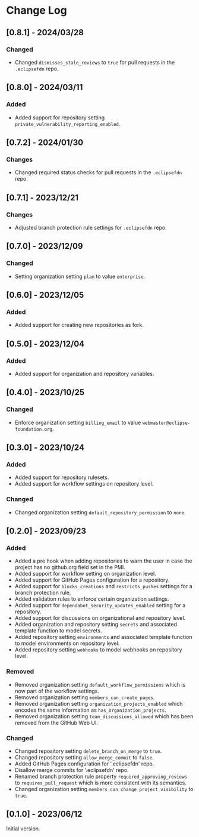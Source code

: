 # Change Log

## [0.8.1] - 2024/03/28

### Changed

- Changed `dismisses_stale_reviews` to `true` for pull requests in the `.eclipsefdn` repo.


## [0.8.0] - 2024/03/11

### Added

- Added support for repository setting `private_vulnerability_reporting_enabled`.

## [0.7.2] - 2024/01/30

### Changes

- Changed required status checks for pull requests in the `.eclipsefdn` repo.


## [0.7.1] - 2023/12/21

### Changes

- Adjusted branch protection rule settings for `.eclipsefdn` repo.


## [0.7.0] - 2023/12/09

### Changed

- Setting organization setting `plan` to value `enterprise`.


## [0.6.0] - 2023/12/05

### Added

- Added support for creating new repositories as fork.


## [0.5.0] - 2023/12/04

### Added

- Added support for organization and repository variables.


## [0.4.0] - 2023/10/25

### Changed

- Enforce organization setting `billing_email` to value `webmaster@eclipse-foundation.org`.


## [0.3.0] - 2023/10/24

### Added

- Added support for repository rulesets.
- Added support for workflow settings on repository level.

### Changed

- Changed organization setting `default_repository_permission` to `none`.


## [0.2.0] - 2023/09/23

### Added

- Added a pre hook when adding repositories to warn the user in case the project has no github.org field set in the PMI.
- Added support for workflow setting on organization level.
- Added support for GitHub Pages configuration for a repository.
- Added support for `blocks_creations` and `restricts_pushes` settings for a branch protection rule.
- Added validation rules to enforce certain organization settings.
- Added support for `dependabot_security_updates_enabled` setting for a repository.
- Added support for discussions on organizational and repository level.
- Added organization and repository setting `secrets` and associated template function to model secrets.
- Added repository setting `environments` and associated template function to model environments on repository level.
- Added repository setting `webhooks` to model webhooks on repository level.

### Removed

- Removed organization setting `default_workflow_permissions` which is now part of the workflow settings.
- Removed organization setting `members_can_create_pages`.
- Removed organization setting `organization_projects_enabled` which encodes the same information as `has_organization_projects`.
- Removed organization setting `team_discussions_allowed` which has been removed from the GitHub Web UI.

### Changed

- Changed repository setting `delete_branch_on_merge` to `true`.
- Changed repository setting `allow_merge_commit` to `false`.
- Added GitHub Pages configuration for '.eclipsefdn' repo.
- Disallow merge commits for '.eclipsefdn' repo.
- Renamed branch protection rule property `required_approving_reviews` to `requires_pull_request` which is more consistent with its semantics.
- Changed organization setting `members_can_change_project_visibility` to `true`.


## [0.1.0] - 2023/06/12

Initial version.
